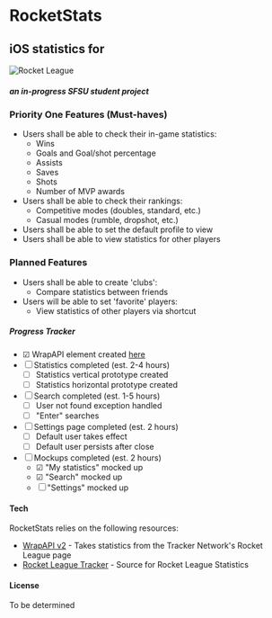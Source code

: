 # RocketStats
## iOS statistics for
![Rocket League](https://vignette.wikia.nocookie.net/logopedia/images/0/08/Rocket_League_%28Print%29.svg/revision/latest?cb=20171202171333=100x "Rocket League logo")
##### an in-progress SFSU student project

### Priority One Features (Must-haves)
- Users shall be able to check their in-game statistics:
    - Wins
    - Goals and Goal/shot percentage
    - Assists
    - Saves
    - Shots
    - Number of MVP awards
- Users shall be able to check their rankings:
    - Competitive modes (doubles, standard, etc.)
    - Casual modes (rumble, dropshot, etc.)
- Users shall be able to set the default profile to view
- Users shall be able to view statistics for other players
  
### Planned Features
- Users shall be able to create 'clubs':
    - Compare statistics between friends
- Users will be able to set 'favorite' players:
    - View statistics of other players via shortcut

##### Progress Tracker
- ☑ WrapAPI element created [here](https://wrapapi.com/api/serioussamix/rocketleague/statistics/0.0.1)
- ☐ Statistics completed (est. 2-4 hours)
    - ☐ Statistics vertical prototype created
    - ☐ Statistics horizontal prototype created
- ☐ Search completed (est. 1-5 hours)
    - ☐ User not found exception handled
    - ☐ "Enter" searches
- ☐ Settings page completed (est. 2 hours)
    - ☐ Default user takes effect
    - ☐ Default user persists after close
- ☐ Mockups completed (est. 2 hours)
    - ☑ "My statistics" mocked up
    - ☑ "Search" mocked up
    - ☐ "Settings" mocked up


#### Tech

RocketStats relies on the following resources:

* [WrapAPI v2](https://wrapapi.com) - Takes statistics from the Tracker Network's Rocket League page
* [Rocket League Tracker](https://rocketleague.tracker.network/) - Source for Rocket League Statistics

#### License
To be determined
